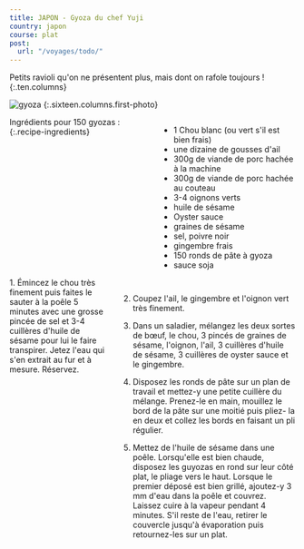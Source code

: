 ```yaml
---
title: JAPON - Gyoza du chef Yuji
country: japon
course: plat
post:
  url: "/voyages/todo/"
---
```


Petits ravioli qu'on ne présentent plus, mais dont on rafole toujours !
{:.ten.columns}

<!--fin extrait-->

![gyoza](https://lh3.googleusercontent.com/SfrSyV72YEuOSFgLIHJNonMJHMe8wQavIgarONm7YmRJHmoarSjUwT8PCZOwkL5N2QpLrZNqxaAobVZ7CHBDaP7AeZVsI1x14yI98hbavLjmjHwSUUlc9S_wL57SLJl0sA49gzageA6CMSttrEwXK96xZrFLPmYZB-ZMAnbsIH-vHnF48Cr2KHtQmeiI5PLmzHRvTH-QBEGHYQabotH00GUqCk7Mm-alWuiMj2oHXtmOUVoy209-U8ANhne7rUFYCs83giHiDGchuqqUIeXpGv5Fw0J_8SJc2kg9C42gZpBbXgnOcsIqwDG31eTXnxoMl77_WKnGYORqGaCNOe9QWJGoIjLhkHwUH2ARFQesi4E5lcaPt1WgJto4cgAFw29ToUjhL5CAXmt-54tyrDqZWIGu337X9m20Asvl4CHLlsSwWWdTqaEm_mYMjoBBnBTj7pF3i67Qfp45aeVNQnXrJ7jmtp346wtIfTZLZqumuUcm3gJD3a6XWV3KazAYtjiO2HKJgeF0AaqCN_5kUXoPb6hxbrYMpsX1zpHPlUyWysFmjqCw3vELzokCmXm-PumHGrRoXobbdhzCSiZK2kE0J-Sn3UmGDJaawRmRaX-t2tnVqPeySra3-6uw_gfSjg0n2Wx_YZdyH2WIAQlrs6O2GlsmGeoOJNJtQsqAzErMLGyb5PvuLOpYviQJBReRPmPX4QNwOkXrTeJDOXBjds-ydMYUR7T2NS28FmXCnT6ArTuTgKCJ=w900)
{:.sixteen.columns.first-photo}

<div class="four columns" markdown="1">
Ingrédients pour 150 gyozas :
{:.recipe-ingredients}

- 1 Chou blanc (ou vert s'il est bien frais)
- une dizaine de gousses d'ail
- 300g de viande de porc hachée à la machine
- 300g de viande de porc hachée au couteau
- 3-4 oignons verts
- huile de sésame
- Oyster sauce
- graines de sésame
- sel, poivre noir
- gingembre frais
- 150 ronds de pâte à gyoza
- sauce soja
</div>

<div class="ten columns" markdown="1">
1. Émincez le chou très finement puis faites le sauter à la poêle 5 minutes avec une grosse pincée de sel et 3-4 cuillères d'huile de sésame pour lui le faire transpirer. Jetez l'eau qui s'en extrait au fur et à mesure. Réservez.

2. Coupez l'ail, le gingembre et l'oignon vert très finement.

3. Dans un saladier, mélangez les deux sortes de bœuf, le chou, 3 pincés de graines de sésame, l'oignon, l'ail, 3 cuillères d'huile de sésame, 3 cuillères de oyster sauce et le gingembre.

4. Disposez les ronds de pâte sur un plan de travail et mettez-y une petite cuillère du mélange. Prenez-le en main, mouillez le bord de la pâte sur une moitié puis pliez- la en deux et collez les bords en faisant un pli régulier.

5. Mettez de l'huile de sésame dans une poêle. Lorsqu'elle est bien chaude, disposez les guyozas en rond sur leur côté plat, le pliage vers le haut. Lorsque le premier déposé est bien grillé, ajoutez-y 3 mm d'eau dans la poêle et couvrez. Laissez cuire à la vapeur pendant 4 minutes. S'il reste de l'eau, retirer le couvercle jusqu'à évaporation puis retournez-les sur un plat.
</div>
